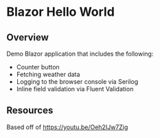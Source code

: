# Blazor Hello World

## Overview

Demo Blazor application that includes the following:
- Counter button
- Fetching weather data
- Logging to the browser console via Serilog
- Inline field validation via Fluent Validation

## Resources
Based off of https://youtu.be/Oeh2IJw7Zig